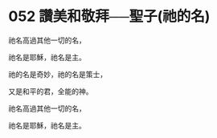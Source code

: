 # 052 讚美和敬拜──聖子(祂的名)

祂名高過其他一切的名，

祂名是耶穌，祂名是主。

祂的名是奇妙，祂的名是策士，

又是和平的君，全能的神。

祂名高過其他一切的名，

祂名是耶穌，祂名是主。


